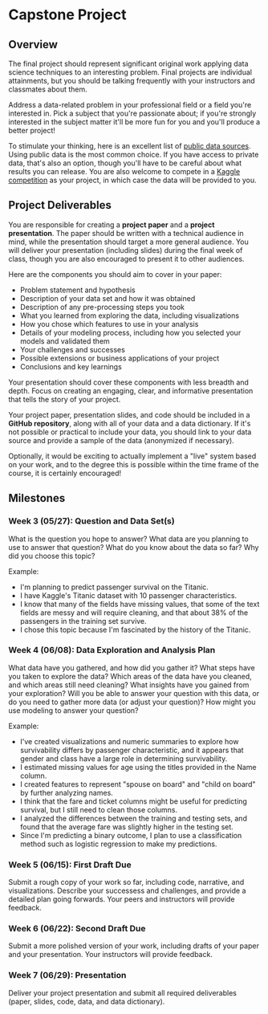 # Capstone Project


## Overview

The final project should represent significant original work applying data science techniques to an interesting problem. Final projects are individual attainments, but you should be talking frequently with your instructors and classmates about them.

Address a data-related problem in your professional field or a field you're interested in. Pick a subject that you're passionate about; if you're strongly interested in the subject matter it'll be more fun for you and you'll produce a better project!

To stimulate your thinking, here is an excellent list of [public data sources](https://github.com/akynova/eskwelabs/blob/master/public_data.md). Using public data is the most common choice. If you have access to private data, that's also an option, though you'll have to be careful about what results you can release. You are also welcome to compete in a [Kaggle competition](http://www.kaggle.com/) as your project, in which case the data will be provided to you.



## Project Deliverables

You are responsible for creating a **project paper** and a **project presentation**. The paper should be written with a technical audience in mind, while the presentation should target a more general audience. You will deliver your presentation (including slides) during the final week of class, though you are also encouraged to present it to other audiences.

Here are the components you should aim to cover in your paper:

* Problem statement and hypothesis
* Description of your data set and how it was obtained
* Description of any pre-processing steps you took
* What you learned from exploring the data, including visualizations
* How you chose which features to use in your analysis
* Details of your modeling process, including how you selected your models and validated them
* Your challenges and successes
* Possible extensions or business applications of your project
* Conclusions and key learnings

Your presentation should cover these components with less breadth and depth. Focus on creating an engaging, clear, and informative presentation that tells the story of your project.

Your project paper, presentation slides, and code should be included in a **GitHub repository**, along with all of your data and a data dictionary. If it's not possible or practical to include your data, you should link to your data source and provide a sample of the data (anonymized if necessary).

Optionally, it would be exciting to actually implement a "live" system based on your work, and to the degree this is possible within the time frame of the course, it is certainly encouraged!


## Milestones

### Week 3 (05/27): Question and Data Set(s)

What is the question you hope to answer? What data are you planning to use to answer that question? What do you know about the data so far? Why did you choose this topic?

Example:
* I'm planning to predict passenger survival on the Titanic.
* I have Kaggle's Titanic dataset with 10 passenger characteristics.
* I know that many of the fields have missing values, that some of the text fields are messy and will require cleaning, and that about 38% of the passengers in the training set survive.
* I chose this topic because I'm fascinated by the history of the Titanic.

### Week 4 (06/08): Data Exploration and Analysis Plan

What data have you gathered, and how did you gather it? What steps have you taken to explore the data? Which areas of the data have you cleaned, and which areas still need cleaning? What insights have you gained from your exploration? Will you be able to answer your question with this data, or do you need to gather more data (or adjust your question)? How might you use modeling to answer your question?

Example:
* I've created visualizations and numeric summaries to explore how survivability differs by passenger characteristic, and it appears that gender and class have a large role in determining survivability.
* I estimated missing values for age using the titles provided in the Name column.
* I created features to represent "spouse on board" and "child on board" by further analyzing names.
* I think that the fare and ticket columns might be useful for predicting survival, but I still need to clean those columns.
* I analyzed the differences between the training and testing sets, and found that the average fare was slightly higher in the testing set.
* Since I'm predicting a binary outcome, I plan to use a classification method such as logistic regression to make my predictions.

### Week 5 (06/15): First Draft Due

Submit a rough copy of your work so far, including code, narrative, and visualizations. Describe your successess and challenges, and provide a detailed plan going forwards. Your peers and instructors will provide feedback.

### Week 6 (06/22): Second Draft Due

Submit a more polished version of your work, including drafts of your paper and your presentation. Your instructors will provide feedback.

### Week 7 (06/29): Presentation

Deliver your project presentation and submit all required deliverables (paper, slides, code, data, and data dictionary).
